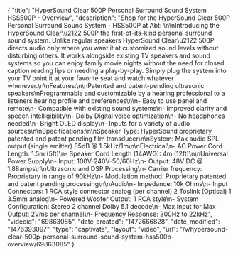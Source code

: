 {
    "title": "HyperSound Clear 500P Personal Surround Sound System HSS500P - Overview",
    "description": "Shop for the HyperSound Clear 500P Personal Surround Sound System - HSS500P at Abt: \n\nIntroducing the HyperSound Clear\u2122 500P the first-of-its-kind personal surround sound system. Unlike regular speakers HyperSound Clear\u2122 500P directs audio only where you want it at customized sound levels without disturbing others. It works alongside existing TV speakers and sound systems so you can enjoy family movie nights without the need for closed caption reading lips or needing a play-by-play. Simply plug the system into your TV point it at your favorite seat and watch whatever whenever.\n\nFeatures:\n\nPatented and patent-pending ultrasonic speakers\nProgrammable and customizable by a hearing professional to a listeners hearing profile and preferences\n\n- Easy to use panel and remote\n- Compatible with existing sound systems\n- Improved clarity and speech intelligibility\n- Dolby Digital voice optimization\n- No headphones needed\n- Bright OLED display\n- Inputs for a variety of audio sources\n\nSpecifications:\n\nSpeaker Type: HyperSound proprietary patented and patent pending film transducer\n\nSystem: Max audio SPL output (single emitter) 85dB @ 1.5kHz\/1m\n\nElectrical\n- AC Power Cord Length: 1.5m (5ft)\n- Speaker Cord Length (14AWG): 4m (12ft)\n\nUniversal Power Supply\n- Input: 100V-240V-50\/60Hz\n- Output: 48V DC @ 1.88amps\n\nUltrasonic and DSP Processing\n- Carrier frequency: Proprietary in range of 90kHz\n- Modulation method: Proprietary patented and patent pending processing\n\nAudio\n- Impedance: 10k Ohms\n- Input Connectors: 1 RCA style connector analog (per channel) 2 Toslink (Optical) 1 3.5mm analog\n- Powered Woofer Output: 1 RCA style\n- System Configuration: Stereo 2 channel Dolby 5.1 decode\n- Max Input for Max Output: 2Vms per channel\n- Frequency Response: 300Hz to 22kHz",
    "videoid": "69863085",
    "date_created": "1472666828",
    "date_modified": "1476393097",
    "type": "captivate",
    "layout": "video",
    "url": "\/v\/hypersound-clear-500p-personal-surround-sound-system-hss500p-overview\/69863085"
}